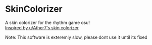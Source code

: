 # SkinColorizer
A skin colorizer for the rhythm game osu! <br />
[Inspired by u/Ather7's skin colorizer](https://www.reddit.com/r/osugame/comments/lg9yuj/i_made_a_program_to_recolor_your_skin_in_one_click/) <br/>

Note: This software is exteremly slow, please dont use it until its fixed